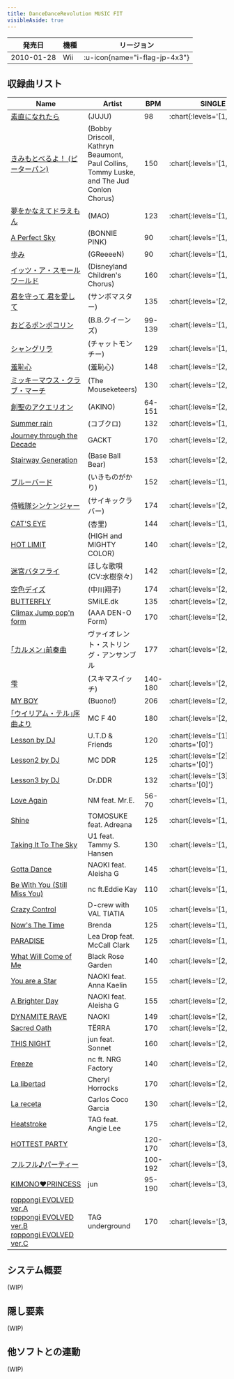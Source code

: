 ```yaml
---
title: DanceDanceRevolution MUSIC FIT
visibleAside: true
---
```


|発売日|機種|リージョン|
|------|----|---------|
|2010-01-28|Wii| :u-icon{name="i-flag-jp-4x3"} |

## 収録曲リスト

|Name|Artist|BPM|SINGLE|
|----|------|---|------|
|[素直になれたら](/wii-jp/music-fit/sunao-ni-naretara)|(JUJU)|98| :chart{:levels='[1,2,3,5]'} |
|[きみもとべるよ！ (ピーターパン)](/wii-jp/music-fit/you-can-fly)|(Bobby Driscoll, Kathryn Beaumont, Paul Collins, Tommy Luske, and The Jud Conlon Chorus)|150| :chart{:levels='[1,2,4,6]'} |
|[夢をかなえてドラえもん](/wii-jp/music-fit/yume-wo-kanaete-doraemon)|(MAO)|123| :chart{:levels='[1,3,4,5]'} |
|[A Perfect Sky](/wii-jp/music-fit/a-perfect-sky)|(BONNIE PINK)|90| :chart{:levels='[1,3,4,6]'} |
|[歩み](/wii-jp/music-fit/ayumi)|(GReeeeN)|90| :chart{:levels='[1,3,4,6]'} |
|[イッツ・ア・スモールワールド](/wii-jp/music-fit/its-a-small-world)|(Disneyland Children's Chorus)|160| :chart{:levels='[1,3,4,6]'} |
|[君を守って 君を愛して](/wii-jp/music-fit/kimi-wo-mamotte-kimi-wo-aishite)|(サンボマスター)|135| :chart{:levels='[2,3,4,6]'} |
|[おどるポンポコリン](/wii-jp/music-fit/odoru-ponpokorin)|(B.B.クイーンズ)|99-139| :chart{:levels='[1,3,4,6]'} |
|[シャングリラ](/wii-jp/music-fit/shangri-la)|(チャットモンチー)|129| :chart{:levels='[1,3,4,6]'} |
|[羞恥心](/wii-jp/music-fit/shuchishin)|(羞恥心)|148| :chart{:levels='[2,3,5,6]'} |
|[ミッキーマウス・クラブ・マーチ](/wii-jp/music-fit/mickey-mouse-club-march)|(The Mouseketeers)|130| :chart{:levels='[2,3,5,7]'} |
|[創聖のアクエリオン](/wii-jp/music-fit/sousei-no-aquarion)|(AKINO)|64-151| :chart{:levels='[2,3,5,7]'} |
|[Summer rain](/wii-jp/music-fit/summer-rain)|(コブクロ)|132| :chart{:levels='[1,3,5,7]'} |
|[Journey through the Decade](/wii-jp/music-fit/journey-through-the-decade)|GACKT|170| :chart{:levels='[2,3,5,8]'} |
|[Stairway Generation](/wii-jp/music-fit/stairway-generation)|(Base Ball Bear)|153| :chart{:levels='[2,3,5,8]'} |
|[ブルーバード](/wii-jp/music-fit/blue-bird)|(いきものがかり)|152| :chart{:levels='[1,4,5,6]'} |
|[侍戦隊シンケンジャー](/wii-jp/music-fit/samurai-sentai-shinkenger)|(サイキックラバー)|174| :chart{:levels='[2,4,5,6]'} |
|[CAT'S EYE](/wii-jp/music-fit/cats-eye)|(杏里)|144| :chart{:levels='[1,4,5,7]'} |
|[HOT LIMIT](/wii-jp/music-fit/hot-limit)|(HIGH and MIGHTY COLOR)|140| :chart{:levels='[2,4,5,7]'} |
|[迷宮バタフライ](/wii-jp/music-fit/meikyu-butterfly)|ほしな歌唄 (CV:水樹奈々)|142| :chart{:levels='[2,4,5,7]'} |
|[空色デイズ](/wii-jp/music-fit/sorairo-days)|(中川翔子)|174| :chart{:levels='[2,4,5,8]'} |
|[BUTTERFLY](/playstation2-jp/x/butterfly)|SMiLE.dk|135| :chart{:levels='[2,4,6,8]'} |
|[Climax Jump pop'n form](/wii-jp/music-fit/climax-jump-popn-form)|(AAA DEN-O Form)|170| :chart{:levels='[2,4,6,8]'} |
|[｢カルメン｣前奏曲](/wii-jp/music-fit/carmen)|ヴァイオレント・ストリング・アンサンブル|177| :chart{:levels='[2,4,6,9]'} |
|[雫](/wii-jp/music-fit/shizuku)|(スキマスイッチ)|140-180| :chart{:levels='[2,5,6,7]'} |
|[MY BOY](/wii-jp/music-fit/my-boy)|(Buono!)|206| :chart{:levels='[2,5,6,8]'} |
|[｢ウイリアム・テル｣序曲より](/wii-jp/music-fit/william-tell)|MC F 40|180| :chart{:levels='[2,5,6,9]'} |
|[Lesson by DJ](/wii-jp/hottest/lesson-by-dj)|U.T.D & Friends|120| :chart{:levels='[1]' :charts='[0]'} |
|[Lesson2 by DJ](/wii-jp/furufuru/lesson2-by-dj)|MC DDR|125| :chart{:levels='[2]' :charts='[0]'} |
|[Lesson3 by DJ](/wii-jp/music-fit/lesson3-by-dj)|Dr.DDR|132| :chart{:levels='[3]' :charts='[0]'} |
|[Love Again](/wii-jp/music-fit/love-again)|NM feat. Mr.E.|56-70| :chart{:levels='[1,2,4,6]'} |
|[Shine](/wii-jp/music-fit/shine)|TOMOSUKE feat. Adreana|125| :chart{:levels='[1,2,4,6]'} |
|[Taking It To The Sky](/wii-jp/music-fit/taking-it-to-the-sky)|U1 feat. Tammy S. Hansen|130| :chart{:levels='[1,2,4,7]'} |
|[Gotta Dance](/wii-jp/music-fit/gotta-dance)|NAOKI feat. Aleisha G|145| :chart{:levels='[1,2,5,8]'} |
|[Be With You (Still Miss You)](/wii-jp/music-fit/be-with-you)|nc ft.Eddie Kay|110| :chart{:levels='[1,3,4,5]'} |
|[Crazy Control](/wii-jp/music-fit/crazy-control)|D-crew with VAL TIATIA|105| :chart{:levels='[1,3,5,6]'} |
|[Now's The Time](/wii-jp/music-fit/nows-the-time)|Brenda|125| :chart{:levels='[1,3,5,7]'} |
|[PARADISE](/wii-jp/music-fit/paradise)|Lea Drop feat. McCall Clark|125| :chart{:levels='[1,3,5,7]'} |
|[What Will Come of Me](/wii-jp/music-fit/what-will-come-of-me)|Black Rose Garden|140| :chart{:levels='[2,3,5,9]'} |
|[You are a Star](/wii-jp/music-fit/you-are-a-star)|NAOKI feat. Anna Kaelin|155| :chart{:levels='[2,3,6,9]'} |
|[A Brighter Day](/wii-jp/music-fit/a-brighter-day)|NAOKI feat. Aleisha G|155| :chart{:levels='[2,4,6,7]'} |
|[DYNAMITE RAVE](/dreamcast-jp/2nd/dynamite-rave)|NAOKI|149| :chart{:levels='[2,4,6,8]'} |
|[Sacred Oath](/wii-jp/music-fit/sacred-oath)|TЁЯRA|170| :chart{:levels='[2,4,6,8]'} |
|[THIS NIGHT](/wii-jp/music-fit/this-night)|jun feat. Sonnet|160| :chart{:levels='[2,4,6,8]'} |
|[Freeze](/wii-jp/music-fit/freeze)|nc ft. NRG Factory|140| :chart{:levels='[2,4,7,9]'} |
|[La libertad](/wii-jp/music-fit/la-libertad)|Cheryl Horrocks|170| :chart{:levels='[2,4,7,9]'} |
|[La receta](/wii-jp/music-fit/la-receta)|Carlos Coco Garcia|130| :chart{:levels='[2,4,7,9]'} |
|[Heatstroke](/wii-jp/music-fit/heatstroke)|TAG feat. Angie Lee|175| :chart{:levels='[2,4,7,9]'} |
|[HOTTEST PARTY](/wii-jp/music-fit/hottest-party)||120-170| :chart{:levels='[3,5,8,10]'} |
|[フルフル♪パーティー](/wii-jp/music-fit/hottest-party-2)||100-192| :chart{:levels='[3,6,9,10]'} |
|[KIMONO♥PRINCESS](/wii-jp/music-fit/kimono-princess)|jun|95-190| :chart{:levels='[3,6,8,10]'} |
|[roppongi EVOLVED ver.A](/wii-jp/music-fit/roppongi-evolved-ver-a)<br/>[roppongi EVOLVED ver.B](/wii-jp/music-fit/roppongi-evolved-ver-b)<br/>[roppongi EVOLVED ver.C](/wii-jp/music-fit/roppongi-evolved-ver-c)|TAG underground|170| :chart{:levels='[3,7,9,10]'} |

## システム概要

(WIP)

## 隠し要素

(WIP)

## 他ソフトとの連動

(WIP)

